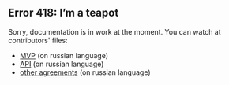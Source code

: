 ## Error 418: I’m a teapot

Sorry, documentation is in work at the moment. You can watch at contributors' files:
* [MVP](MVP.md) (on russian language)
* [API](Web_API.md) (on russian language)
* [other agreements](API_agreements.md) (on russian language)